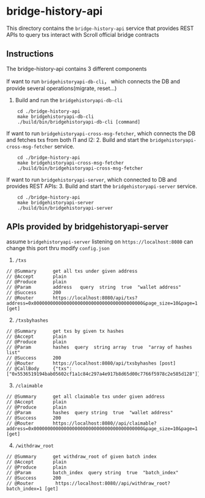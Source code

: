 # bridge-history-api

This directory contains the `bridge-history-api` service that provides REST APIs to query txs interact with Scroll official bridge contracts

## Instructions
The bridge-history-api contains 3 different components

If want to run `bridgehistoryapi-db-cli`， which connects the DB and provide several operations(migrate, reset...)
1. Build and run the `bridgehistoryapi-db-cli`
```
    cd ./bridge-history-api
    make bridgehistoryapi-db-cli
    ./build/bin/bridgehistoryapi-db-cli [command]
```

If want to run `bridgehistoryapi-cross-msg-fetcher`, which connects the DB and fetches txs from both l1 and l2:
2. Build and start the `bridgehistoryapi-cross-msg-fetcher` service.
```
    cd ./bridge-history-api
    make bridgehistoryapi-cross-msg-fetcher
    ./build/bin/bridgehistoryapi-cross-msg-fetcher
```

If want to run `bridgehistoryapi-server`, which connected to DB and provides REST APIs:
3. Build and start the `bridgehistoryapi-server` service.
```
    cd ./bridge-history-api
    make bridgehistoryapi-server
    ./build/bin/bridgehistoryapi-server
```

## APIs provided by bridgehistoryapi-server
assume `bridgehistoryapi-server` listening on `https://localhost:8080`
can change this port thru modify `config.json`

1. `/txs`
```
// @Summary    	 get all txs under given address
// @Accept       plain
// @Produce      plain
// @Param        address   query  string  true  "wallet address"
// @Success      200
// @Router       https://localhost:8080/api/txs?address=0x0000000000000000000000000000000000000000&page_size=10&page=1 [get]
```

2. `/txsbyhashes`
```
// @Summary    	 get txs by given tx hashes
// @Accept       plain
// @Produce      plain
// @Param        hashes  query  string array  true  "array of hashes list"
// @Success      200  
// @Router       https://localhost:8080/api/txsbyhashes [post]
// @CallBody     {"txs":["0x5536519194bab05602cf1a1c84c297a4e917b8d65d00c7766f5978c2e585d128"]}
```

3. `/claimable`
```
// @Summary    	 get all claimable txs under given address
// @Accept       plain
// @Produce      plain
// @Param        hashes  query string  true  "wallet address"
// @Success      200
// @Router       https://localhost:8080//api/claimable?address=0x0000000000000000000000000000000000000000&page_size=10&page=1 [get]
```

4. `/withdraw_root`
```
// @Summary    	 get withdraw_root of given batch index
// @Accept       plain
// @Produce      plain
// @Param        batch_index  query string  true  "batch_index"
// @Success      200
// @Router        https://localhost:8080//api/withdraw_root?batch_index=1 [get]
```